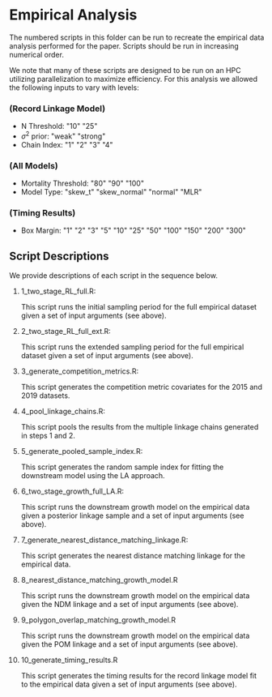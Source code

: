 # Empirical Analysis
The numbered scripts in this folder can be run to recreate the empirical data analysis performed for the paper. Scripts should be run in increasing numerical order.

We note that many of these scripts are designed to be run on an HPC utilizing parallelization to maximize efficiency. For this analysis we allowed the following inputs to vary with levels:

### (Record Linkage Model)
- N Threshold: "10" "25" 
- $\sigma^2$ prior: "weak" "strong"
- Chain Index: "1" "2" "3" "4"

### (All Models)
- Mortality Threshold: "80" "90" "100"
- Model Type: "skew_t" "skew_normal" "normal" "MLR"

### (Timing Results)
- Box Margin: "1" "2" "3" "5" "10" "25" "50" "100" "150" "200" "300"

## Script Descriptions
We provide descriptions of each script in the sequence below.

1. 1_two_stage_RL_full.R: 

    This script runs the initial sampling period for the full empirical dataset given a set of input arguments (see above).
  
2. 2_two_stage_RL_full_ext.R: 

    This script runs the extended sampling period for the full empirical dataset given a set of input arguments (see above).
  
3. 3_generate_competition_metrics.R: 

    This script generates the competition metric covariates for the 2015 and 2019 datasets.
  
4. 4_pool_linkage_chains.R: 

    This script pools the results from the multiple linkage chains generated in steps 1 and 2.
  
5. 5_generate_pooled_sample_index.R: 

    This script generates the random sample index for fitting the downstream model using the LA approach.
  
6. 6_two_stage_growth_full_LA.R: 

    This script runs the downstream growth model on the empirical data given a posterior linkage sample and a set of input arguments (see above).

7. 7_generate_nearest_distance_matching_linkage.R: 

    This script generates the nearest distance matching linkage for the empirical data.
  
8. 8_nearest_distance_matching_growth_model.R

    This script runs the downstream growth model on the empirical data given the NDM linkage and a set of input arguments (see above).

9. 9_polygon_overlap_matching_growth_model.R

    This script runs the downstream growth model on the empirical data given the POM linkage and a set of input arguments (see above).

10. 10_generate_timing_results.R

    This script generates the timing results for the record linkage model fit to the empirical data given a set of input arguments (see above).